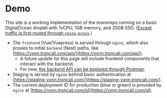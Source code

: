 # Demo

This site is a working implementation of the monorepo running on a basic DigitalOcean droplet with 1vCPU, 1GB memory, and 25GB SSD. ([Except traffic is first routed through `nginx-proxy`](../reference/proxy.md).)

-   The `frontend` (Vue/Vuepress) is served through `nginx`, which also proxies to initial `backend` (Nest) paths, like [https://vxnn.troncali.com/api/](https://vxnn.troncali.com/api/).
    -   A future update for this page will include frontend components that interact with the backend.
    -   For now, [the backend API can be explored through Postman](https://www.postman.com/troncali/workspace/nest-vue).
-   Staging is served by `nginx` behind basic authentication at [https://staging-vxnn.troncali.com/](https://staging-vxnn.troncali.com/).
-   The current deployment ID for production (blue or green) is provided by `nginx` at [https://vxnn.troncali.com/id](https://vxnn.troncali.com/id).
